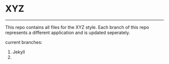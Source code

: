 # XYZ
***
This repo contains all files for the XYZ style. Each branch of this repo represents a different application and is updated seperately.

current branches:
 1. Jekyll
 2. 
